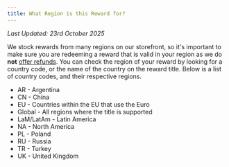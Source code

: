 ```yaml
---
title: What Region is this Reward for?
---
```


_Last Updated: 23rd October 2025_

We stock rewards from many regions on our storefront, so it's important to make sure you are redeeming a reward that is
valid in your region as we do **not** [offer refunds](/docs/rewards/rewards-support/191-i-want-a-refund). You can check
the region of your reward by looking for a country code, or the name of the country on the reward title. Below is a list
of country codes, and their respective regions.

- AR - Argentina
- CN - China
- EU - Countries within the EU that use the Euro
- Global - All regions where the title is supported
- LaM/LatAm - Latin America
- NA - North America
- PL - Poland
- RU - Russia
- TR - Turkey
- UK - United Kingdom
